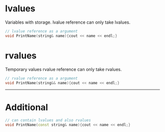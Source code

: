# lvalues
Variables with storage.
lvalue reference can only take lvalues.
```c++
// lvalue reference as a argument
void PrintName(string& name){cout << name << endl;}
```

# rvalues
Temporary values
rvalue reference can only take rvalues.
```c++
// rvalue reference as a argument
void PrintName(string&& name){cout << name << endl;}
```

----
# Additional
```c++
// can contain lvalues and also rvalues
void PrintName(const string& name){cout << name << endl;}
```
